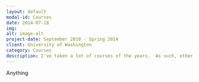 ```yaml
---
layout: default
modal-id: Courses
date: 2014-07-18
img: 
alt: image-alt
project-date: September 2010 - Spring 2014
client: University of Washington
category: Courses
description: I've taken a lot of courses of the years.  As such, other students often ask what I've taken so I put together a list.<p>
---
```


Anything
